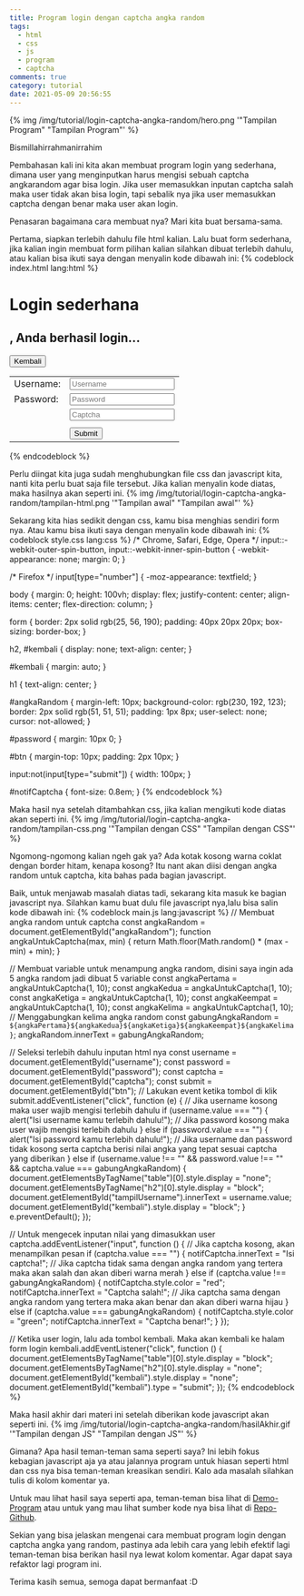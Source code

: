 ```yaml
---
title: Program login dengan captcha angka random
tags:
  - html
  - css
  - js
  - program
  - captcha
comments: true
category: tutorial
date: 2021-05-09 20:56:55
---
```



{% img /img/tutorial/login-captcha-angka-random/hero.png '"Tampilan Program" "Tampilan Program"' %}

Bismillahirrahmanirrahim

Pembahasan kali ini kita akan membuat program login yang sederhana, dimana user yang menginputkan harus mengisi sebuah captcha angkarandom agar bisa login. Jika user memasukkan inputan captcha salah maka user tidak akan bisa login, tapi sebalik nya jika user memasukkan captcha dengan benar maka user akan login.

Penasaran bagaimana cara membuat nya? Mari kita buat bersama-sama.

<!-- more -->

Pertama, siapkan terlebih dahulu file html kalian. Lalu buat form sederhana, jika kalian ingin membuat form pilihan kalian silahkan dibuat terlebih dahulu, atau kalian bisa ikuti saya dengan menyalin kode dibawah ini:
{% codeblock index.html lang:html %}
<!DOCTYPE html>
<html lang="en">
  <head>
    <meta charset="UTF-8" />
    <meta http-equiv="X-UA-Compatible" content="IE=edge" />
    <meta name="viewport" content="width=device-width, initial-scale=1.0" />
    <title>Login sederhana</title>
    <link rel="stylesheet" href="style.css" />
  </head>
  <body>
    <h1>Login sederhana</h1>
    <form>
      <h2><span id="tampilUsername"></span>, Anda berhasil login...</h2>
      <button type="button" id="kembali">Kembali</button>
      <table>
        <tr>
          <td><label for="username"> Username:</label></td>
          <td><input type="text" id="username" placeholder="Username" autocomplete="off" /></td>
        </tr>
        <tr>
          <td><label for="password"> Password:</label></td>
          <td><input type="password" id="password" placeholder="Password" /></td>
        </tr>
        <tr>
          <td></td>
          <td><input type="number" id="captcha" placeholder="Captcha" /><span id="angkaRandom"></span></td>
        </tr>
        <tr>
          <td></td>
          <td><span id="notifCaptcha"></span></td>
        </tr>
        <tr>
          <td></td>
          <td><input type="submit" id="btn" value="Submit" /></td>
        </tr>
      </table>
    </form>
    <script src="main.js"></script>
  </body>
</html>
{% endcodeblock %}

Perlu diingat kita juga sudah menghubungkan file css dan javascript kita, nanti kita perlu buat saja file tersebut. Jika kalian menyalin kode diatas, maka hasilnya akan seperti ini.
{% img /img/tutorial/login-captcha-angka-random/tampilan-html.png '"Tampilan awal" "Tampilan awal"' %}

Sekarang kita hias sedikit dengan css, kamu bisa menghias sendiri form nya. Atau kamu bisa ikuti saya dengan menyalin kode dibawah ini:
{% codeblock style.css lang:css %}
/* Chrome, Safari, Edge, Opera */
input::-webkit-outer-spin-button,
input::-webkit-inner-spin-button {
  -webkit-appearance: none;
  margin: 0;
}

/* Firefox */
input[type="number"] {
  -moz-appearance: textfield;
}

body {
  margin: 0;
  height: 100vh;
  display: flex;
  justify-content: center;
  align-items: center;
  flex-direction: column;
}

form {
  border: 2px solid rgb(25, 56, 190);
  padding: 40px 20px 20px;
  box-sizing: border-box;
}

h2,
#kembali {
  display: none;
  text-align: center;
}

#kembali {
  margin: auto;
}

h1 {
  text-align: center;
}

#angkaRandom {
  margin-left: 10px;
  background-color: rgb(230, 192, 123);
  border: 2px solid rgb(51, 51, 51);
  padding: 1px 8px;
  user-select: none;
  cursor: not-allowed;
}

#password {
  margin: 10px 0;
}

#btn {
  margin-top: 10px;
  padding: 2px 10px;
}

input:not(input[type="submit"]) {
  width: 100px;
}

#notifCaptcha {
  font-size: 0.8em;
}
{% endcodeblock %}

Maka hasil nya setelah ditambahkan css, jika kalian mengikuti kode diatas akan seperti ini.
{% img /img/tutorial/login-captcha-angka-random/tampilan-css.png '"Tampilan dengan CSS" "Tampilan dengan CSS"' %}

Ngomong-ngomong kalian ngeh gak ya? Ada kotak kosong warna coklat dengan border hitam, kenapa kosong? Itu nant akan diisi dengan angka random untuk captcha, kita bahas pada bagian javascript.

Baik, untuk menjawab masalah diatas tadi, sekarang kita masuk ke bagian javascript nya. Silahkan kamu buat dulu file javascript nya,lalu bisa salin kode dibawah ini:
{% codeblock main.js lang:javascript %}
// Membuat angka random untuk captcha
const angkaRandom = document.getElementById("angkaRandom");
function angkaUntukCaptcha(max, min) {
  return Math.floor(Math.random() * (max - min) + min);
}

// Membuat variable untuk menampung angka random, disini saya ingin ada 5 angka random jadi dibuat 5 variable
const angkaPertama = angkaUntukCaptcha(1, 10);
const angkaKedua = angkaUntukCaptcha(1, 10);
const angkaKetiga = angkaUntukCaptcha(1, 10);
const angkaKeempat = angkaUntukCaptcha(1, 10);
const angkaKelima = angkaUntukCaptcha(1, 10);
// Menggabungkan kelima angka random
const gabungAngkaRandom = `${angkaPertama}${angkaKedua}${angkaKetiga}${angkaKeempat}${angkaKelima}`;
angkaRandom.innerText = gabungAngkaRandom;

// Seleksi terlebih dahulu inputan html nya
const username = document.getElementById("username");
const password = document.getElementById("password");
const captcha = document.getElementById("captcha");
const submit = document.getElementById("btn");
// Lakukan event ketika tombol di klik
submit.addEventListener("click", function (e) {
  // Jika username kosong maka user wajib mengisi terlebih dahulu
  if (username.value === "") {
    alert("Isi username kamu terlebih dahulu!");
    // Jika password kosong maka user wajib mengisi terlebih dahulu
  } else if (password.value === "") {
    alert("Isi password kamu terlebih dahulu!");
    // Jika username dan password tidak kosong serta captcha berisi nilai angka yang tepat sesuai captcha yang diberikan
  } else if (username.value !== "" && password.value !== "" && captcha.value === gabungAngkaRandom) {
    document.getElementsByTagName("table")[0].style.display = "none";
    document.getElementsByTagName("h2")[0].style.display = "block";
    document.getElementById("tampilUsername").innerText = username.value;
    document.getElementById("kembali").style.display = "block";
  }
  e.preventDefault();
});

// Untuk mengecek inputan nilai yang dimasukkan user
captcha.addEventListener("input", function () {
  // Jika captcha kosong, akan menampilkan pesan
  if (captcha.value === "") {
    notifCaptcha.innerText = "Isi captcha!";
    // Jika captcha tidak sama dengan angka random yang tertera maka akan salah dan akan diberi warna merah
  } else if (captcha.value !== gabungAngkaRandom) {
    notifCaptcha.style.color = "red";
    notifCaptcha.innerText = "Captcha salah!";
    // Jika captcha sama dengan angka random yang tertera maka akan benar dan akan diberi warna hijau
  } else if (captcha.value === gabungAngkaRandom) {
    notifCaptcha.style.color = "green";
    notifCaptcha.innerText = "Captcha benar!";
  }
});

// Ketika user login, lalu ada tombol kembali. Maka akan kembali ke halam form login
kembali.addEventListener("click", function () {
  document.getElementsByTagName("table")[0].style.display = "block";
  document.getElementsByTagName("h2")[0].style.display = "none";
  document.getElementById("kembali").style.display = "none";
  document.getElementById("kembali").type = "submit";
});
{% endcodeblock %}

Maka hasil akhir dari materi ini setelah diberikan kode javascript akan seperti ini.
{% img /img/tutorial/login-captcha-angka-random/hasilAkhir.gif '"Tampilan dengan JS" "Tampilan dengan JS"' %}

Gimana? Apa hasil teman-teman sama seperti saya? Ini lebih fokus kebagian javascript aja ya atau jalannya program untuk hiasan seperti html dan css nya bisa teman-teman kreasikan sendiri. Kalo ada masalah silahkan tulis di kolom komentar ya.

Untuk mau lihat hasil saya seperti apa, teman-teman bisa lihat di [Demo-Program](https://mfebriann.github.io/login-dengan-captcha/) atau untuk yang mau lihat sumber kode nya bisa lihat di [Repo-Github](https://github.com/mfebriann/login-dengan-captcha).

Sekian yang bisa jelaskan mengenai cara membuat program login dengan captcha angka yang random, pastinya ada lebih cara yang lebih efektif lagi teman-teman bisa berikan hasil nya lewat kolom komentar. Agar dapat saya refaktor lagi program ini.

Terima kasih semua, semoga dapat bermanfaat :D
